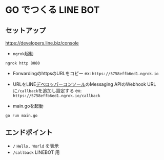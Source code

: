 # GO でつくる LINE BOT

## セットアップ
https://developers.line.biz/console

- `ngrok`起動
```
ngrok http 8080
```

- ForwardingのhttpsのURLをコピー
  ex: `https://5758effb6ed1.ngrok.io`

- URLをLINE[デベロッパーコンソール](https://developers.line.biz/console/)のMessaging APIのWebhook URLに`/callback`を追加し設定する
  ex: `https://5758effb6ed1.ngrok.io/callback`

- main.goを起動

```
go run main.go
```

## エンドポイント
- `/` `Hello, World` を表示
- `/callback` LINEBOT 用
